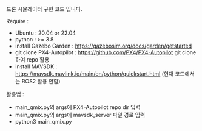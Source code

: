 드론 시뮬레이터 구현 코드 입니다. 

Require : 

- Ubuntu : 20.04 or 22.04
- python : >= 3.8
- install Gazebo Garden : https://gazebosim.org/docs/garden/getstarted
- git clone PX4-Autopilot : https://github.com/PX4/PX4-Autopilot
  git clone하여 repo 활용
- install MAVSDK : https://mavsdk.mavlink.io/main/en/python/quickstart.html
  (현재 코드에서는 ROS2 활용 안함)
  


활용법 : 
- main_qmix.py의 args에 PX4-Autopilot repo dir 입력
- main_qmix.py의 args에 mavsdk_server 파일 경로 입력
- python3 main_qmix.py 
